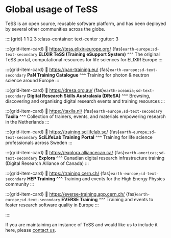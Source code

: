 # Global usage of TeSS

TeSS is an open source, reusable software platform, and has been deployed by several other communities across the globe.

::::{grid} 1 1 2 3
:class-container: text-center
:gutter: 3

:::{grid-item-card}
:link: https://tess.elixir-europe.org/
{fas}`earth-europe;sd-text-secondary` **ELIXIR TeSS (Training eSupport System)**
^^^
The original TeSS portal, computational resources for life sciences for ELIXIR Europe
:::

:::{grid-item-card}
:link: https://pan-training.eu/
{fas}`earth-europe;sd-text-secondary` **PaN Training Catalogue**
^^^
Training for photon & neutron science around Europe
:::

:::{grid-item-card}
:link: https://dresa.org.au/
{fas}`earth-oceania;sd-text-secondary` **Digital Research Skills Australasia (DReSA)**
^^^
Browsing, discovering and organising digital research events and training resources
:::

:::{grid-item-card}
:link: https://taxila.nl/
{fas}`earth-europe;sd-text-secondary` **Taxila**
^^^
Collection of trainers, events, and materials empowering research in the Netherlands
:::

:::{grid-item-card}
:link: https://training.scilifelab.se/
{fas}`earth-europe;sd-text-secondary` **SciLifeLab Training Portal**
^^^
Training for life science professionals across Sweden
:::

:::{grid-item-card}
:link: https://explora.alliancecan.ca/
{fas}`earth-americas;sd-text-secondary` **Explora**
^^^
Canadian digital research infrastructure training (Digital Research Alliance of Canada)
:::

:::{grid-item-card}
:link: https://training.cern.ch/
{fas}`earth-europe;sd-text-secondary` **HEP Training**
^^^
Training and events for the High Energy Physics community
:::

:::{grid-item-card}
:link: https://everse-training.app.cern.ch/
{fas}`earth-europe;sd-text-secondary` **EVERSE Training**
^^^
Training and events to foster research software quality in Europe
:::

::::

If you are maintaining an instance of TeSS and would like us to include it here, please [contact us](https://tess.elixir-europe.org/about/us#contact).
